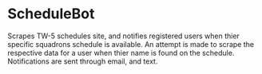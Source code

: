 # ScheduleBot
Scrapes TW-5 schedules site, and notifies registered users when thier specific squadrons schedule is available. An attempt is made to scrape the respective data for a user when thier name is found on the schedule. Notifications are sent through email, and text.